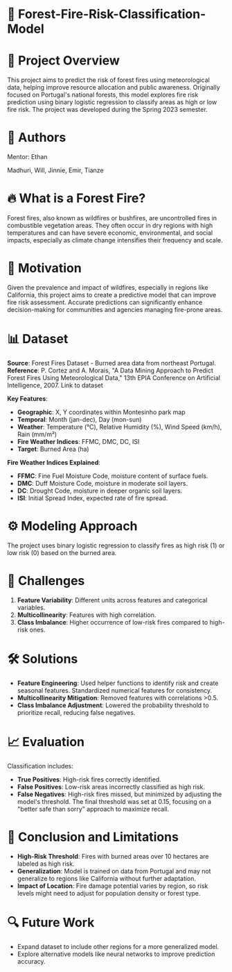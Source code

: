 # 🌲 Forest-Fire-Risk-Classification-Model

# 📌 Project Overview
This project aims to predict the risk of forest fires using meteorological data, helping improve resource allocation and public awareness. Originally focused on Portugal's national forests, this model explores fire risk prediction using binary logistic regression to classify areas as high or low fire risk. The project was developed during the Spring 2023 semester. 

# 👥 Authors
Mentor: Ethan

Madhuri, Will, Jinnie, Emir, Tianze


# 🔥 What is a Forest Fire?
Forest fires, also known as wildfires or bushfires, are uncontrolled fires in combustible vegetation areas. They often occur in dry regions with high temperatures and can have severe economic, environmental, and social impacts, especially as climate change intensifies their frequency and scale.

# 🎯 Motivation
Given the prevalence and impact of wildfires, especially in regions like California, this project aims to create a predictive model that can improve fire risk assessment. Accurate predictions can significantly enhance decision-making for communities and agencies managing fire-prone areas.

# 📊 Dataset
**Source**: Forest Fires Dataset - Burned area data from northeast Portugal.
**Reference**: P. Cortez and A. Morais, "A Data Mining Approach to Predict Forest Fires Using Meteorological Data," 13th EPIA Conference on Artificial Intelligence, 2007. Link to dataset

**Key Features**:

- **Geographic**: X, Y coordinates within Montesinho park map
- **Temporal**: Month (jan-dec), Day (mon-sun)
- **Weather**: Temperature (°C), Relative Humidity (%), Wind Speed (km/h), Rain (mm/m²)
- **Fire Weather Indices**: FFMC, DMC, DC, ISI
- **Target**: Burned Area (ha)

**Fire Weather Indices Explained**:

- **FFMC**: Fine Fuel Moisture Code, moisture content of surface fuels.
- **DMC**: Duff Moisture Code, moisture in moderate soil layers.
- **DC**: Drought Code, moisture in deeper organic soil layers.
- **ISI**: Initial Spread Index, expected rate of fire spread.

# ⚙️ Modeling Approach
The project uses binary logistic regression to classify fires as high risk (1) or low risk (0) based on the burned area.

# 🚧 Challenges
1. **Feature Variability**: Different units across features and categorical variables.
2. **Multicollinearity**: Features with high correlation.
3. **Class Imbalance**: Higher occurrence of low-risk fires compared to high-risk ones.

# 🛠️ Solutions
- **Feature Engineering**: Used helper functions to identify risk and create seasonal features. Standardized numerical features for consistency.
- **Multicollinearity Mitigation**: Removed features with correlations >0.5.
- **Class Imbalance Adjustment**: Lowered the probability threshold to prioritize recall, reducing false negatives.

# 📈 Evaluation
Classification includes:

- **True Positives**: High-risk fires correctly identified.
- **False Positives**: Low-risk areas incorrectly classified as high risk.
- **False Negatives**: High-risk fires missed, but minimized by adjusting the model's threshold.
The final threshold was set at 0.15, focusing on a "better safe than sorry" approach to maximize recall.

# 📝 Conclusion and Limitations
- **High-Risk Threshold**: Fires with burned areas over 10 hectares are labeled as high risk.
- **Generalization**: Model is trained on data from Portugal and may not generalize to regions like California without further adaptation.
- **Impact of Location**: Fire damage potential varies by region, so risk levels might need to adjust for population density or forest type.

# 🔍 Future Work
- Expand dataset to include other regions for a more generalized model.
- Explore alternative models like neural networks to improve prediction accuracy.
